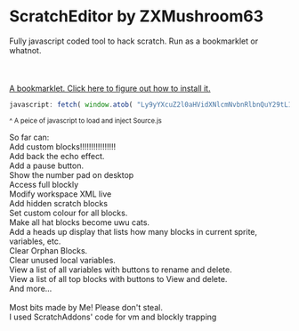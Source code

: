 # &#83;&#99;&#114;&#97;&#116;&#99;&#104;&#69;&#100;&#105;&#116;&#111;&#114;&#32;&#98;&#121;&#32;&#90;&#88;&#77;&#117;&#115;&#104;&#114;&#111;&#111;&#109;&#54;&#51;
Fully javascript coded tool to hack scratch. Run as a bookmarklet or whatnot.<br>
<br>
<br>
<br><a href="Bookmarklet.md">A bookmarklet. Click here to figure out how to install it.</a>
```javascript
javascript: fetch( window.atob( "Ly9yYXcuZ2l0aHVidXNlcmNvbnRlbnQuY29tL1pYTXVzaHJvb202My9TY3JhdGNoRWRpdG9yL21haW4vU291cmNlLmpz" ) ).then((x) => { x.blob().then((y) => { y.text().then((z) => { var script = document.createElement("script"); script.innerHTML = z; document.body.appendChild(script); }); }); }); /*/Bookmarklet/*/;
```
<small>^ A peice of javascript to load and inject Source.js</small><br>

So far can:
<br>
Add custom blocks!!!!!!!!!!!!!!!!
<br>
Add back the echo effect.
<br>
Add a pause button.
<br>
Show the number pad on desktop
<br>
Access full blockly
<br>
Modify workspace XML live
<br>
Add hidden scratch blocks
<br>
Set custom colour for all blocks.
<br>
Make all hat blocks become uwu cats.
<br>
Add a heads up display that lists how many blocks in current sprite, variables, etc.
<br>
Clear Orphan Blocks.
<br>
Clear unused local variables.
<br>
View a list of all variables with buttons to rename and delete.
<br>
View a list of all top blocks with buttons to View and delete.
<br>
And more...
<br><br>
Most bits made by Me! Please don't steal.<br>
I used ScratchAddons' code for vm and blockly trapping<br>
